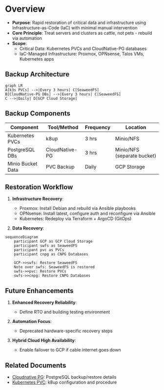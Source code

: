 
# Overview

- **Purpose**: Rapid restoration of critical data and infrastructure using Infrastructure-as-Code (IaC) with minimal manual intervention
- **Core Principle**: Treat servers and clusters as cattle, not pets - rebuild via automation
- **Scope**:
  - Critical Data: Kubernetes PVCs and CloudNative-PG databases
  - IaC-Managed Infrastructure: Proxmox, OPNsense, Talos VMs, Kubernetes apps

## Backup Architecture
```mermaid
graph LR
A[k3s PVCs] -->|Every 3 hours| C[SeaweedFS]
B[CloudNative-PG DBs] -->|Every 3 hours| C[SeaweedFS]
C -->|Daily| D[GCP Cloud Storage]
```

## Backup Components
| Component         | Tool/Method       | Frequency | Location         |
|-------------------|-------------------|-----------|------------------|
| Kubernetes PVCs   | k8up              | 3 hrs     | Minio/NFS        |
| PostgreSQL DBs    | CloudNative-PG    | 3 hrs     | Minio/NFS (separate bucket) |
| Minio Bucket Data | PVC Backup        | Daily     | GCP Storage      |

## Restoration Workflow
1. **Infrastructure Recovery**:
    - Proxmox: Install Debian and rebuild via Ansible playbooks
    - OPNsense: Install latest, configure auth and reconfigure via Ansible
    - Kubernetes: Redeploy via Terraform + ArgoCD (GitOps)

2. **Data Recovery**:
```mermaid
sequenceDiagram
    participant GCP as GCP Cloud Storage
    participant swfs as SeaweedFS
    participant pvc as PVCs
    participant cnpg as CNPG Databases

    GCP->>swfs: Restore SeaweedFS
    Note over swfs: SeaweedFS is restored
    swfs->>pvc: Restore PVCs
    swfs->>cnpg: Restore CNPG Databases
```

## Future Enhancements

1. **Enhanced Recovery Reliability**:
    - Define RTO and building testing environment

2. **Automation Focus**:
    - Deprecated hardware-specific recovery steps

3. **Hybrid Cloud High Availability**:
    - Enable failover to GCP if cable internet goes down

## Related Documents
- [Cloudnative PG](cloudnative_pg.md): PostgreSQL backup/restore details
- [Kubernetes PVC](kubernetes.md): k8up configuration and procedure
